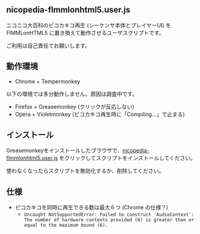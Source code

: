 ## nicopedia-flmmlonhtml5.user.js

ニコニコ大百科のピコカキコ再生 (シーケンサ本体とプレイヤーUI) を
FlMMLonHTML5 に置き換えて動作させるユーザスクリプトです。

ご利用は自己責任でお願いします。

## 動作環境

- Chrome + Tempermonkey

以下の環境では多分動作しません。原因は調査中です。

- Firefox + Greasemonkey (クリックが反応しない)
- Opera + Violetmonkey (ピコカキコ再生時に「Compiling...」で止まる)

## インストール

Greasemonkeyをインストールしたブラウザで、[nicopedia-flmmlonhtml5.user.js](https://github.com/kosh04/FlMMLonHTML5/raw/feature-userscript/userscript/nicopedia-flmmlonhtml5.user.js) をクリックしてスクリプトをインストールしてください。

使わなくなったらスクリプトを無効化するか、削除してください。

## 仕様

- ピコカキコを同時に再生できる数は最大６つ (Chrome の仕様？)
  - `Uncaught NotSupportedError: Failed to construct 'AudioContext': The number of hardware contexts provided (6) is greater than or equal to the maximum bound (6).`
